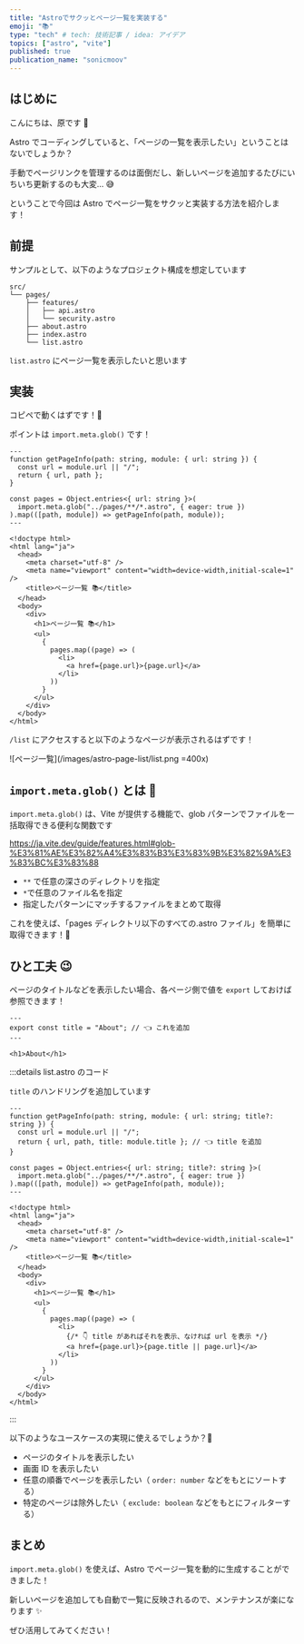 ```yaml
---
title: "Astroでサクッとページ一覧を実装する"
emoji: "📚"
type: "tech" # tech: 技術記事 / idea: アイデア
topics: ["astro", "vite"]
published: true
publication_name: "sonicmoov"
---
```


## はじめに

こんにちは、原です 🐐

Astro でコーディングしていると、「ページの一覧を表示したい」ということはないでしょうか？

手動でページリンクを管理するのは面倒だし、新しいページを追加するたびにいちいち更新するのも大変... 😅

ということで今回は Astro でページ一覧をサクッと実装する方法を紹介します！

## 前提

サンプルとして、以下のようなプロジェクト構成を想定しています

```
src/
└── pages/
    ├── features/
    │   ├── api.astro
    │   └── security.astro
    ├── about.astro
    ├── index.astro
    └── list.astro
```

`list.astro` にページ一覧を表示したいと思います

## 実装

コピペで動くはずです！🤣

ポイントは `import.meta.glob()` です！

```jsx:list.astro
---
function getPageInfo(path: string, module: { url: string }) {
  const url = module.url || "/";
  return { url, path };
}

const pages = Object.entries<{ url: string }>(
  import.meta.glob("../pages/**/*.astro", { eager: true })
).map(([path, module]) => getPageInfo(path, module));
---

<!doctype html>
<html lang="ja">
  <head>
    <meta charset="utf-8" />
    <meta name="viewport" content="width=device-width,initial-scale=1" />
    <title>ページ一覧 📚</title>
  </head>
  <body>
    <div>
      <h1>ページ一覧 📚</h1>
      <ul>
        {
          pages.map((page) => (
            <li>
              <a href={page.url}>{page.url}</a>
            </li>
          ))
        }
      </ul>
    </div>
  </body>
</html>
```

`/list` にアクセスすると以下のようなページが表示されるはずです！

![ページ一覧](/images/astro-page-list/list.png =400x)

## `import.meta.glob()` とは 🤔

`import.meta.glob()` は、Vite が提供する機能で、glob パターンでファイルを一括取得できる便利な関数です

https://ja.vite.dev/guide/features.html#glob-%E3%81%AE%E3%82%A4%E3%83%B3%E3%83%9B%E3%82%9A%E3%83%BC%E3%83%88

- `**` で任意の深さのディレクトリを指定
- `*`で任意のファイル名を指定
- 指定したパターンにマッチするファイルをまとめて取得

これを使えば、「pages ディレクトリ以下のすべての.astro ファイル」を簡単に取得できます！🎉

## ひと工夫 😉

ページのタイトルなどを表示したい場合、各ページ側で値を `export` しておけば参照できます！

```jsx:about.astro
---
export const title = "About"; // 👈 これを追加
---

<h1>About</h1>
```

:::details list.astro のコード

`title` のハンドリングを追加しています

```jsx:list.astro
---
function getPageInfo(path: string, module: { url: string; title?: string }) {
  const url = module.url || "/";
  return { url, path, title: module.title }; // 👈 title を追加
}

const pages = Object.entries<{ url: string; title?: string }>(
  import.meta.glob("../pages/**/*.astro", { eager: true })
).map(([path, module]) => getPageInfo(path, module));
---

<!doctype html>
<html lang="ja">
  <head>
    <meta charset="utf-8" />
    <meta name="viewport" content="width=device-width,initial-scale=1" />
    <title>ページ一覧 📚</title>
  </head>
  <body>
    <div>
      <h1>ページ一覧 📚</h1>
      <ul>
        {
          pages.map((page) => (
            <li>
              {/* 👇 title があればそれを表示、なければ url を表示 */}
              <a href={page.url}>{page.title || page.url}</a>
            </li>
          ))
        }
      </ul>
    </div>
  </body>
</html>
```

:::

以下のようなユースケースの実現に使えるでしょうか？🤔

- ページのタイトルを表示したい
- 画面 ID を表示したい
- 任意の順番でページを表示したい（ `order: number` などをもとにソートする）
- 特定のページは除外したい（ `exclude: boolean` などをもとにフィルターする）

## まとめ

`import.meta.glob()` を使えば、Astro でページ一覧を動的に生成することができました！

新しいページを追加しても自動で一覧に反映されるので、メンテナンスが楽になります ✨

ぜひ活用してみてください！
